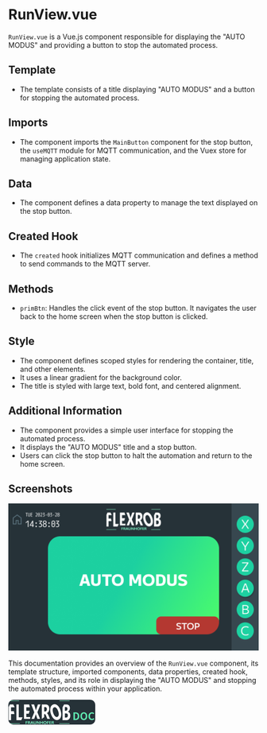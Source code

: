 # RunView.vue

`RunView.vue` is a Vue.js component responsible for displaying the "AUTO MODUS" and providing a button to stop the automated process.

## Template

- The template consists of a title displaying "AUTO MODUS" and a button for stopping the automated process.

## Imports

- The component imports the `MainButton` component for the stop button, the `useMQTT` module for MQTT communication, and the Vuex store for managing application state.

## Data

- The component defines a data property to manage the text displayed on the stop button.

## Created Hook

- The `created` hook initializes MQTT communication and defines a method to send commands to the MQTT server.

## Methods

- `primBtn`: Handles the click event of the stop button. It navigates the user back to the home screen when the stop button is clicked.

## Style

- The component defines scoped styles for rendering the container, title, and other elements.
- It uses a linear gradient for the background color.
- The title is styled with large text, bold font, and centered alignment.

## Additional Information

- The component provides a simple user interface for stopping the automated process.
- It displays the "AUTO MODUS" title and a stop button.
- Users can click the stop button to halt the automation and return to the home screen.

## Screenshots

![RunView](../../assets/images/FlexRob%20Views/RunView.png)


This documentation provides an overview of the `RunView.vue` component, its template structure, imported components, data properties, created hook, methods, styles, and its role in displaying the "AUTO MODUS" and stopping the automated process within your application.


[![Button Shield]][Shield]


<!---------------------------------------------------------------------------->

[Button Shield]: ../../assets/images/FlexRob%20Views/logo.png

[Shield]: https://ihebmrabet0.github.io/FlexRob_Doc

